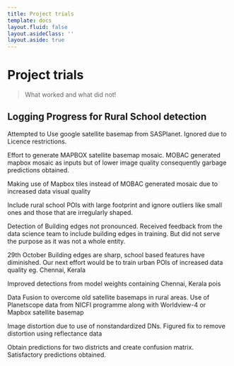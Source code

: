 ```yaml
---
title: Project trials
template: docs
layout.fluid: false
layout.asideClass: ''
layout.aside: true
---
```


# Project trials

> What worked and what did not!

## Logging Progress for Rural School detection

Attempted to Use google satellite basemap from SASPlanet. Ignored due to Licence restrictions.

Effort to generate MAPBOX satellite basemap mosaic. MOBAC generated mapbox mosaic as inputs but of lower image quality consequently garbage predictions obtained.

Making use of Mapbox tiles instead of MOBAC generated mosaic due to increased data visual quality

Include rural school POIs with large footprint and ignore outliers like small ones and those that are irregularly shaped.

<p>Detection of Building edges not pronounced. Received feedback from the data science team to include building edges in training. But did not serve the purpose as it was not a whole entity.</p>

29th October Building edges are sharp, school based features have diminished. Our next effort would be to train urban POIs of increased data quality eg. Chennai, Kerala

Improved detections from model weights containing Chennai, Kerala pois

Data Fusion to overcome old satellite basemaps in rural areas. Use of Planetscope data from NICFI programme along with Worldview-4 or Mapbox satellite basemap

Image distortion due to use of nonstandardized DNs. Figured fix to remove distortion using reflectance data

Obtain predictions for two districts and create confusion matrix. Satisfactory predictions obtained.
